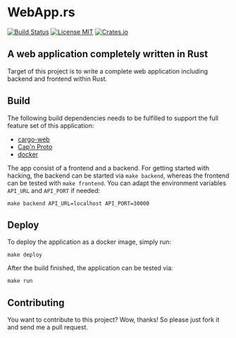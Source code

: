 # WebApp.rs
[![Build Status](https://travis-ci.org/saschagrunert/webapp.rs.svg)](https://travis-ci.org/saschagrunert/webapp.rs) [![License MIT](https://img.shields.io/badge/license-MIT-blue.svg)](https://github.com/saschagrunert/webapp.rs/blob/master/LICENSE) [![Crates.io](https://img.shields.io/crates/v/webapp.svg)](https://crates.io/crates/webapp)
## A web application completely written in Rust
Target of this project is to write a complete web application including backend
and frontend within Rust.

## Build
The following build dependencies needs to be fulfilled to support the full
feature set of this application:

- [cargo-web](https://github.com/koute/cargo-web)
- [Cap'n Proto](https://capnproto.org)
- [docker](https://docker.com)

The app consist of a frontend and a backend. For getting started with hacking,
the backend can be started via `make backend`, whereas the frontend can be
tested with `make frontend`. You can adapt the environment variables `API_URL`
and `API_PORT` if needed:

```console
make backend API_URL=localhost API_PORT=30000
```

## Deploy
To deploy the application as a docker image, simply run:

```console
make deploy
```

After the build finished, the application can be tested via:

```console
make run
```

## Contributing
You want to contribute to this project? Wow, thanks! So please just fork it and
send me a pull request.
